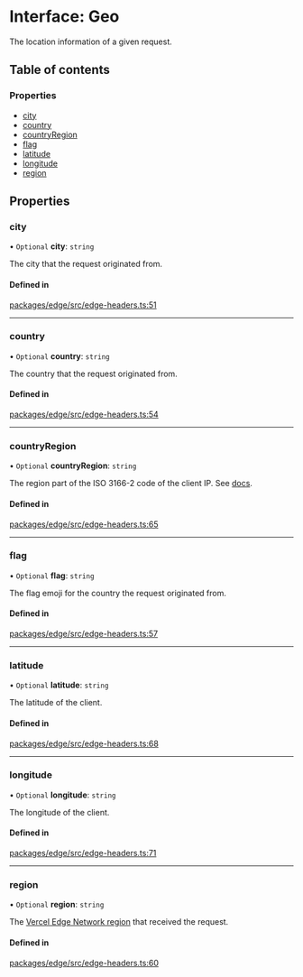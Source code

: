# Interface: Geo

The location information of a given request.

## Table of contents

### Properties

- [city](Geo.md#city)
- [country](Geo.md#country)
- [countryRegion](Geo.md#countryregion)
- [flag](Geo.md#flag)
- [latitude](Geo.md#latitude)
- [longitude](Geo.md#longitude)
- [region](Geo.md#region)

## Properties

### city

• `Optional` **city**: `string`

The city that the request originated from.

#### Defined in

[packages/edge/src/edge-headers.ts:51](https://github.com/vercel/vercel/blob/main/packages/edge/src/edge-headers.ts#L51)

---

### country

• `Optional` **country**: `string`

The country that the request originated from.

#### Defined in

[packages/edge/src/edge-headers.ts:54](https://github.com/vercel/vercel/blob/main/packages/edge/src/edge-headers.ts#L54)

---

### countryRegion

• `Optional` **countryRegion**: `string`

The region part of the ISO 3166-2 code of the client IP.
See [docs](https://vercel.com/docs/concepts/edge-network/headers#x-vercel-ip-country-region).

#### Defined in

[packages/edge/src/edge-headers.ts:65](https://github.com/vercel/vercel/blob/main/packages/edge/src/edge-headers.ts#L65)

---

### flag

• `Optional` **flag**: `string`

The flag emoji for the country the request originated from.

#### Defined in

[packages/edge/src/edge-headers.ts:57](https://github.com/vercel/vercel/blob/main/packages/edge/src/edge-headers.ts#L57)

---

### latitude

• `Optional` **latitude**: `string`

The latitude of the client.

#### Defined in

[packages/edge/src/edge-headers.ts:68](https://github.com/vercel/vercel/blob/main/packages/edge/src/edge-headers.ts#L68)

---

### longitude

• `Optional` **longitude**: `string`

The longitude of the client.

#### Defined in

[packages/edge/src/edge-headers.ts:71](https://github.com/vercel/vercel/blob/main/packages/edge/src/edge-headers.ts#L71)

---

### region

• `Optional` **region**: `string`

The [Vercel Edge Network region](https://vercel.com/docs/concepts/edge-network/regions) that received the request.

#### Defined in

[packages/edge/src/edge-headers.ts:60](https://github.com/vercel/vercel/blob/main/packages/edge/src/edge-headers.ts#L60)
